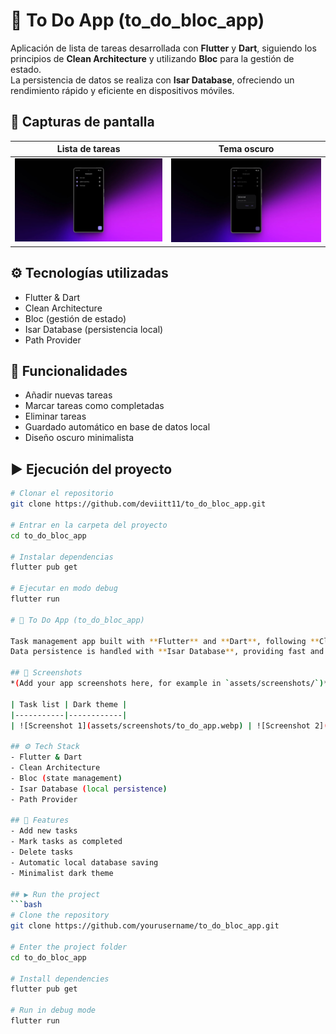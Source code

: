 # 📝 To Do App (to_do_bloc_app)

Aplicación de lista de tareas desarrollada con **Flutter** y **Dart**, siguiendo los principios de **Clean Architecture** y utilizando **Bloc** para la gestión de estado.  
La persistencia de datos se realiza con **Isar Database**, ofreciendo un rendimiento rápido y eficiente en dispositivos móviles.

## 📸 Capturas de pantalla

| Lista de tareas | Tema oscuro |
|-----------------|-------------|
| ![Screenshot 1](assets/screenshots/to_do_app.webp) | ![Screenshot 2](assets/screenshots/to_do_app_2.webp) |

## ⚙️ Tecnologías utilizadas
- Flutter & Dart  
- Clean Architecture  
- Bloc (gestión de estado)  
- Isar Database (persistencia local)  
- Path Provider  

## 🚀 Funcionalidades
- Añadir nuevas tareas  
- Marcar tareas como completadas  
- Eliminar tareas  
- Guardado automático en base de datos local  
- Diseño oscuro minimalista  

## ▶️ Ejecución del proyecto
```bash
# Clonar el repositorio
git clone https://github.com/deviitt11/to_do_bloc_app.git

# Entrar en la carpeta del proyecto
cd to_do_bloc_app

# Instalar dependencias
flutter pub get

# Ejecutar en modo debug
flutter run

# 📝 To Do App (to_do_bloc_app)

Task management app built with **Flutter** and **Dart**, following **Clean Architecture** principles and using **Bloc** for state management.  
Data persistence is handled with **Isar Database**, providing fast and efficient performance on mobile devices.

## 📸 Screenshots
*(Add your app screenshots here, for example in `assets/screenshots/`)*

| Task list | Dark theme |
|-----------|------------|
| ![Screenshot 1](assets/screenshots/to_do_app.webp) | ![Screenshot 2](assets/screenshots/to_do_app_2.webp) |

## ⚙️ Tech Stack
- Flutter & Dart  
- Clean Architecture  
- Bloc (state management)  
- Isar Database (local persistence)  
- Path Provider  

## 🚀 Features
- Add new tasks  
- Mark tasks as completed  
- Delete tasks  
- Automatic local database saving  
- Minimalist dark theme  

## ▶️ Run the project
```bash
# Clone the repository
git clone https://github.com/yourusername/to_do_bloc_app.git

# Enter the project folder
cd to_do_bloc_app

# Install dependencies
flutter pub get

# Run in debug mode
flutter run

